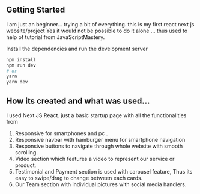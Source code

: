 ## Getting Started

I am just an beginner... trying a bit of everything. this is my first react next js website/project
Yes it would not be possible to do it alone ... thus used to help of tutorial from
JavaScriptMastery.

Install the dependencies and run the development server

```bash
npm install
npm run dev
# or
yarn
yarn dev
```

## How its created and what was used...

I used Next JS React. just a basic startup page with all the functionalities from
1. Responsive for smartphones and pc .
2. Responsive navbar with hamburger menu for smartphone navigation
3. Responsive buttons to navigate through whole website with smooth scrolling.
4. Video section which features a video to represent our service or product.
5. Testimonial and Payment section is used with carousel feature, Thus its easy to swipe/drag to change between each cards.
6. Our Team section with individual pictures with social media handlers.
